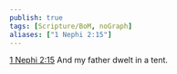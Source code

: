 ```yaml
---
publish: true
tags: [Scripture/BoM, noGraph]
aliases: ["1 Nephi 2:15"]
---
```

[1 Nephi 2:15](https://churchofjesuschrist.org/study/scriptures/bofm/1-ne/2?lang=eng&id=p15#p15) And my father dwelt in a tent.
